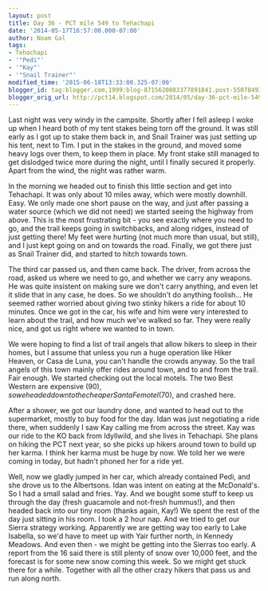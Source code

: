 ```yaml
---
layout: post
title: Day 36 - PCT mile 549 to Tehachapi
date: '2014-05-17T16:57:00.000-07:00'
author: Noam Gal
tags:
- Tehachapi
- '"Pedi"'
- '"Kay"'
- '"Snail Trainer"'
modified_time: '2015-06-18T13:33:00.325-07:00'
blogger_id: tag:blogger.com,1999:blog-8715620883377891841.post-5507849351728079761
blogger_orig_url: http://pct14.blogspot.com/2014/05/day-36-pct-mile-549-to-tehachapi.html
---
```

Last night was very windy in the campsite. Shortly after I fell asleep I woke up when I heard both of my tent stakes being torn off the ground. It was still early as I got up to stake them back in, and Snail Trainer was just setting up his tent, next to Tim. I put in the stakes in the ground, and moved some heavy logs over them, to keep them in place. My front stake still managed to get dislodged twice more during the night, until I finally secured it properly. Apart from the wind, the night was rather warm.

In the morning we headed out to finish this little section and get into Tehachapi. It was only about 10 miles away, which were mostly downhill. Easy. We only made one short pause on the way, and just after passing a water source (which we did not need) we started seeing the highway from above. This is the most frustrating bit - you see exactly where you need to go, and the trail keeps going in switchbacks, and along ridges, instead of just getting there! My feet were hurting (not much more than usual, but still), and I just kept going on and on towards the road. Finally, we got there just as Snail Trainer did, and started to hitch towards town.

The third car passed us, and then came back. The driver, from across the road, asked us where we need to go, and whether we carry any weapons. He was quite insistent on making sure we don't carry anything, and even let it slide that in any case, he does. So we shouldn't do anything foolish... He seemed rather worried about giving two stinky hikers a ride for about 10 minutes. Once we got in the car, his wife and him were very interested to learn about the trail, and how much we've walked so far. They were really nice, and got us right where we wanted to in town.

We were hoping to find a list of trail angels that allow hikers to sleep in their homes, but I assume that unless you run a huge operation like Hiker Heaven, or Casa de Luna, you can't handle the crowds anyway. So the trail angels of this town mainly offer rides around town, and to and from the trail. Fair enough. We started checking out the local motels. The two Best Western are expensive ($90), so we headed down to the cheaper Santa Fe motel ($70), and crashed here.

After a shower, we got our laundry done, and wanted to head out to the supermarket, mostly to buy food for the day. Idan was just negotiating a ride there, when suddenly I saw Kay calling me from across the street. Kay was our ride to the KO back from Idyllwild, and she lives in Tehachapi. She plans on hiking the PCT next year, so she picks up hikers around town to build up her karma. I think her karma must be huge by now. We told her we were coming in today, but hadn't phoned her for a ride yet.

Well, now we gladly jumped in her car, which already contained Pedi, and she drove us to the Albertsons. Idan was intent on eating at the McDonald's. So I had a small salad and fries. Yay. And we bought some stuff to keep us through the day (fresh guacamole and not-fresh hummus!), and then headed back into our tiny room (thanks again, Kay!) We spent the rest of the day just sitting in his room. I took a 2 hour nap. And we tried to get our Sierra strategy working. Apparently we are getting way too early to Lake Isabella, so we'd have to meet up with Yair further north, in Kennedy Meadows. And even then - we might be getting into the Sierras too early. A report from the 16 said there is still plenty of snow over 10,000 feet, and the forecast is for some new snow coming this week. So we might get stuck there for a while. Together with all the other crazy hikers that pass us and run along north.
